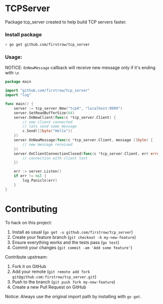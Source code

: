 # TCPServer
Package tcp_server created to help build TCP servers faster.

### Install package

``` bash
> go get github.com/firstrow/tcp_server
```

### Usage:

NOTICE: `OnNewMessage` callback will receive new message only if it's ending with `\n`

``` go
package main

import "github.com/firstrow/tcp_server"
import "log"

func main() {
	server := tcp_server.New("tcp4", "localhost:9999")
	server.SetReadBufferSize(64)
	server.OnNewClient(func(c *tcp_server.Client) {
		// new client connected
		// lets send some message
		c.Send([]byte("Hello"))
	})
	server.OnNewMessage(func(c *tcp_server.Client, message []byte) {
		// new message received
	})
	server.OnClientConnectionClosed(func(c *tcp_server.Client, err error) {
		// connection with client lost
	})

	err := server.Listen()
	if err != nil {
		log.Panicln(err)
	}
}
```

# Contributing

To hack on this project:

1. Install as usual (`go get -u github.com/firstrow/tcp_server`)
2. Create your feature branch (`git checkout -b my-new-feature`)
3. Ensure everything works and the tests pass (`go test`)
4. Commit your changes (`git commit -am 'Add some feature'`)

Contribute upstream:

1. Fork it on GitHub
2. Add your remote (`git remote add fork git@github.com:firstrow/tcp_server.git`)
3. Push to the branch (`git push fork my-new-feature`)
4. Create a new Pull Request on GitHub

Notice: Always use the original import path by installing with `go get`.
